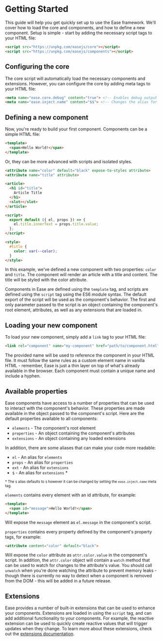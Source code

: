 
# Getting Started

This guide will help you get quickly set up to use the Ease framework. We'll cover how to load the core and components, and how to define a new component.
Setup is simple - start by adding the necessary script tags to your HTML file:

```html
<script src="https://unpkg.com/easejs/core"></script>
<script src="https://unpkg.com/easejs/components"></script>
```

## Configuring the core

The core script will automatically load the necessary components and extensions. However, you can configure the core by adding meta tags to your HTML file:

```html
<meta name="ease.core.debug" content="true"> <!-- Enables debug output -->
<meta name="ease.inject.name" content="$$"> <!-- Changes the alias for extensions -->
```

## Defining a new component

Now, you're ready to build your first component. Components can be a simple HTML file:

```html
<template>
  <span>Hello World!</span>
</template>
```

Or, they can be more advanced with scripts and isolated styles.

```html
<attribute name="color" default="black" expose-to-styles attribute>
<attribute name="title" attribute>

<article>
  <h1 id="title">
    Article Title
  </h1>
  <slot></slot>
</article>

<script>
  export default ({ el, props }) => {
    el.title.innerText = props.title.value;
  };
</script>

<style>
  #title {
    color: var(--color);
  }
</style>
```

In this example, we've defined a new component with two properties: <code>color</code> and <code>title</code>.
The component will render an article with a title and content. The title will be styled with the color attribute.

Components in Ease are defined using the <code>template</code> tag, and scripts are defined using the <code>script</code> tag using the ES6 module syntax.
The default export of the script will be used as the component's behavior. The first and only parameter passed to the script is an object containing the 
component's root element, attributes, as well as any extensions that are loaded in.

## Loading your new component

To load your new component, simply add a <code>link</code> tag to your HTML file:

```html
<link rel="component" name="my-component" href="path/to/component.html">
```

The provided name will be used to reference the component in your HTML file. It must follow the same rules as a custom element name in vanilla HTML - 
remember, Ease is just a thin layer on top of what's already available in the browser. Each component must contain a unique name and include a hyphen.

## Available properties

Ease components have access to a number of properties that can be used to interact with the component's behavior. These properties are made available
in the object passed to the component's script. Here are the default properties available to all components:

-  `elements` - The component's root element
-  `properties` - An object containing the component's attributes
-  `extensions` - An object containing any loaded extensions

In addition, there are some aliases that can make your code more readable:

-  `el` - An alias for `elements`
-  `props` - An alias for `properties`
-  `ext` - An alias for `extensions`
-  `$` - An alias for `extensions` *

<sub>
  * The <code>$</code> alias defaults to <code>$</code> however it can be changed by setting the <code>ease.inject.name</code> meta tag.
</sub>

<code>elements</code> contains every element with an id attribute, for example:

```html
<template>
  <span id="message">Hello World!</span>
</template>
```

Will expose the <code>message</code> element as <code>el.message</code> in the component's script.

<code>properties</code> contains every property defined by the component's property tags, for example:

```html
<attribute content="color" default="black">
```

Will expose the <code>color</code> attribute as <code>attr.color.value</code> in the component's script. In addition, the <code>attr.color</code> object
will contain a <code>watch</code> method that can be used to watch for changes to the attribute's value. You should call <code>unwatch</code> when you're
done watching the attribute to prevent memory leaks - though there is currently no way to detect when a component is removed from the DOM - this will be
added in a future release.

## Extensions

Ease provides a number of built-in extensions that can be used to enhance your components. Extensions are loaded in using the <code>script</code> tag, 
and can add additional functionality to your components. For example, the reactive extension can be used to quickly create reactive values that will
trigger updates when they change. To learn more about these extensions, check out the <a href="#extensions.html">extensions documentation</a>.
